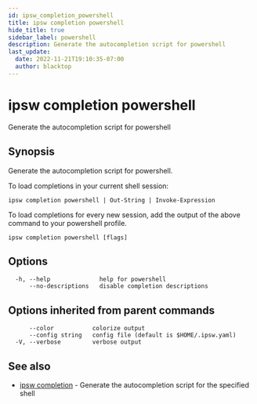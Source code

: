 ```yaml
---
id: ipsw_completion_powershell
title: ipsw completion powershell
hide_title: true
sidebar_label: powershell
description: Generate the autocompletion script for powershell
last_update:
  date: 2022-11-21T19:10:35-07:00
  author: blacktop
---
```

# ipsw completion powershell

Generate the autocompletion script for powershell

## Synopsis

Generate the autocompletion script for powershell.

To load completions in your current shell session:

	ipsw completion powershell | Out-String | Invoke-Expression

To load completions for every new session, add the output of the above command
to your powershell profile.


```
ipsw completion powershell [flags]
```

## Options

```
  -h, --help              help for powershell
      --no-descriptions   disable completion descriptions
```

## Options inherited from parent commands

```
      --color           colorize output
      --config string   config file (default is $HOME/.ipsw.yaml)
  -V, --verbose         verbose output
```

## See also

* [ipsw completion](/docs/cli/completion/ipsw_completion)	 - Generate the autocompletion script for the specified shell

